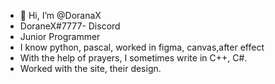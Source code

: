 - 👋 Hi, I’m @DoranaX
- DoraneX#7777- Discord
- Junior Programmer
- I know python, pascal, worked in figma, canvas,after effect
- With the help of prayers, I sometimes write in C++, С#.
- Worked with the site, their design.
